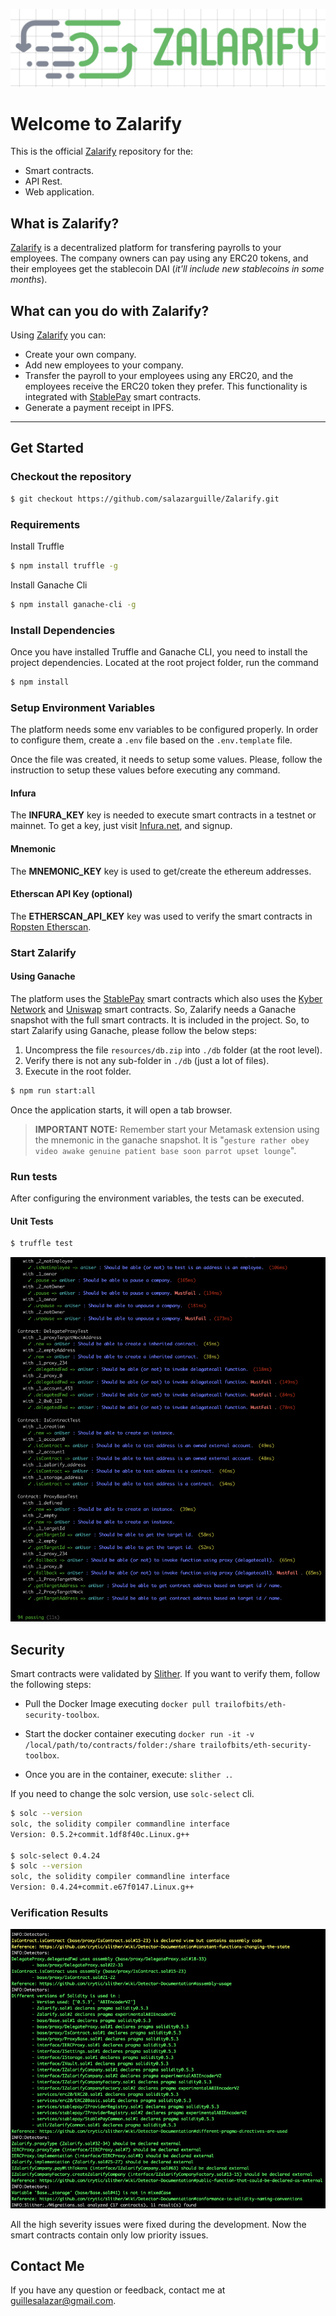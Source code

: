 ![diagram](./docs/images/horizontal_logo_name.png)

# Welcome to Zalarify

This is the official [Zalarify](http://zalarify.io) repository for the:

- Smart contracts.
- API Rest.
- Web application.

## What is Zalarify?

[Zalarify](http://zalarify.io) is a decentralized platform for transfering payrolls to your employees. The company owners can pay using any ERC20 tokens, and their employees get the stablecoin DAI (*it'll include new stablecoins in some months*).

## What can you do with Zalarify?

Using [Zalarify](http://zalarify.io) you can:

- Create your own company.
- Add new employees to your company.
- Transfer the payroll to your employees using any ERC20, and the employees receive the ERC20 token they prefer. This functionality is integrated with [StablePay](http://stablepay.io) smart contracts.
- Generate a payment receipt in IPFS.

---

## Get Started

### Checkout the repository

```sh
$ git checkout https://github.com/salazarguille/Zalarify.git
```

### Requirements

Install Truffle
```sh
$ npm install truffle -g
```

Install Ganache Cli

```sh
$ npm install ganache-cli -g
```

### Install Dependencies

Once you have installed Truffle and Ganache CLI, you need to install the project dependencies. Located at the root project folder, run the command

```sh
$ npm install
```

### Setup Environment Variables

The platform needs some env variables to be configured properly. In order to configure them, create a `.env` file based on the `.env.template` file.

Once the file was created, it needs to setup some values. Please, follow the instruction to setup these values before executing any command.

#### Infura

The **INFURA_KEY** key is needed to execute smart contracts in a testnet or mainnet. To get a key, just visit [Infura.net](https://infura.net), and signup.

#### Mnemonic

 The **MNEMONIC_KEY** key is used to get/create the ethereum addresses.

#### Etherscan API Key (optional)

The **ETHERSCAN_API_KEY** key was used to verify the smart contracts in [Ropsten Etherscan](https://ropsten.etherscan).

### Start Zalarify

#### Using Ganache

The platform uses the [StablePay](http://stablepay.io) smart contracts which also uses the [Kyber Network](https://kyber.network) and [Uniswap](https://uniswap.io/k) smart contracts. So, Zalarify needs a Ganache snapshot with the full smart contracts. It is included in the project. So, to start Zalarify using Ganache, please follow the below steps:

1. Uncompress the file ```resources/db.zip``` into ```./db``` folder (at the root level).
2. Verify there is not any sub-folder in ```./db``` (just a lot of files).
3. Execute in the root folder.

```sh
$ npm run start:all
```

Once the application starts, it will open a tab browser.

> **IMPORTANT NOTE:** Remember start your Metamask extension using the mnemonic in the ganache snapshot. It is "`gesture rather obey video awake genuine patient base soon parrot upset lounge`".

### Run tests

After configuring the environment variables, the tests can be executed.

#### Unit Tests

```sh
$ truffle test
```

![Unit Tests Result](./docs/images/truffle_test_results.png)


## Security

Smart contracts were validated by [Slither](https://github.com/crytic/slither/blob/master/README.md). If you want to verify them, follow the following steps:

* Pull the Docker Image executing ```docker pull trailofbits/eth-security-toolbox```.

* Start the docker container executing ```docker run -it -v /local/path/to/contracts/folder:/share trailofbits/eth-security-toolbox```.

* Once you are in the container, execute: ```slither .```.

If you need to change the solc version, use ```solc-select``` cli.

```bash
$ solc --version
solc, the solidity compiler commandline interface
Version: 0.5.2+commit.1df8f40c.Linux.g++

$ solc-select 0.4.24
$ solc --version
solc, the solidity compiler commandline interface
Version: 0.4.24+commit.e67f0147.Linux.g++
```

### Verification Results

![diagram](./docs/images/slither_results.png)

All the high severity issues were fixed during the development. Now the smart contracts contain only low priority issues.

## Contact Me

If you have any question or feedback, contact me at guillesalazar@gmail.com.
